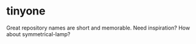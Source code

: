 # tinyone
Great repository names are short and memorable. Need inspiration? How about symmetrical-lamp?
